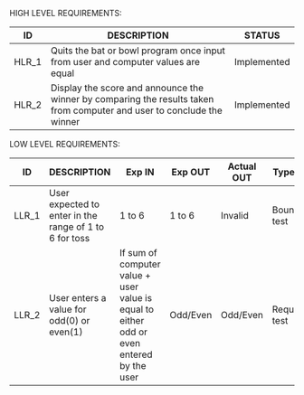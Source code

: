 
HIGH LEVEL REQUIREMENTS:

| ID    	| DESCRIPTION                                                                                                            	| STATUS      	|
|-------	|------------------------------------------------------------------------------------------------------------------------	|-------------	|
| HLR_1 	| Quits the bat or bowl program once input from user and computer values are equal                                       	| Implemented 	|
| HLR_2 	| Display the score and announce the winner by comparing the results taken from computer and user to conclude the winner 	| Implemented 	|
            
 LOW LEVEL REQUIREMENTS:
  
   
| ID    	| DESCRIPTION                                             	| Exp IN                                                                                    	| Exp OUT  	| Actual OUT 	| Type of test     	|
|-------	|---------------------------------------------------------	|-------------------------------------------------------------------------------------------	|----------	|------------	|------------------	|
| LLR_1 	| User expected to enter in the range  of 1 to 6 for toss 	| 1 to 6                                                                                    	| 1 to 6   	| Invalid    	| Boundary test    	|
| LLR_2 	| User enters a value for odd(0) or  even(1)              	| If sum of computer value + user value is equal to  either odd or even entered by the user 	| Odd/Even 	| Odd/Even   	| Requirement test 	|
